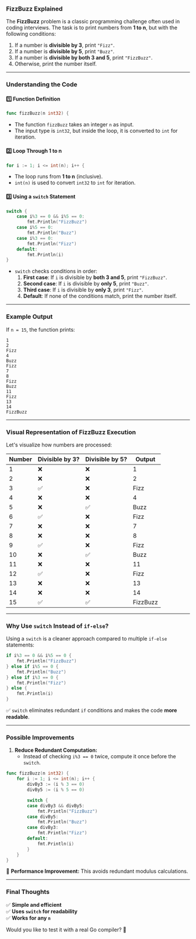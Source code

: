 ### **FizzBuzz Explained**
The **FizzBuzz** problem is a classic programming challenge often used in coding interviews. The task is to print numbers from **1 to n**, but with the following conditions:

1. If a number is **divisible by 3**, print `"Fizz"`.
2. If a number is **divisible by 5**, print `"Buzz"`.
3. If a number is **divisible by both 3 and 5**, print `"FizzBuzz"`.
4. Otherwise, print the number itself.

---

### **Understanding the Code**
#### **1️⃣ Function Definition**
```go
func fizzBuzz(n int32) {
```
- The function `fizzBuzz` takes an integer `n` as input.
- The input type is `int32`, but inside the loop, it is converted to `int` for iteration.

#### **2️⃣ Loop Through 1 to n**
```go
for i := 1; i <= int(n); i++ { 
```
- The loop runs from **1 to n** (inclusive).
- `int(n)` is used to convert `int32` to `int` for iteration.

#### **3️⃣ Using a `switch` Statement**
```go
switch {
    case i%3 == 0 && i%5 == 0:
        fmt.Println("FizzBuzz")
    case i%5 == 0:
        fmt.Println("Buzz")
    case i%3 == 0:
        fmt.Println("Fizz")
    default:
        fmt.Println(i)
}
```
- `switch` checks conditions in order:
  1. **First case**: If `i` is divisible by **both 3 and 5**, print `"FizzBuzz"`.
  2. **Second case**: If `i` is divisible by **only 5**, print `"Buzz"`.
  3. **Third case**: If `i` is divisible by **only 3**, print `"Fizz"`.
  4. **Default**: If none of the conditions match, print the number itself.

---

### **Example Output**
If `n = 15`, the function prints:

```
1
2
Fizz
4
Buzz
Fizz
7
8
Fizz
Buzz
11
Fizz
13
14
FizzBuzz
```

---

### **Visual Representation of FizzBuzz Execution**
Let's visualize how numbers are processed:

| Number | Divisible by 3? | Divisible by 5? | Output       |
|--------|---------------|---------------|-------------|
| 1      | ❌            | ❌            | 1           |
| 2      | ❌            | ❌            | 2           |
| 3      | ✅            | ❌            | Fizz        |
| 4      | ❌            | ❌            | 4           |
| 5      | ❌            | ✅            | Buzz        |
| 6      | ✅            | ❌            | Fizz        |
| 7      | ❌            | ❌            | 7           |
| 8      | ❌            | ❌            | 8           |
| 9      | ✅            | ❌            | Fizz        |
| 10     | ❌            | ✅            | Buzz        |
| 11     | ❌            | ❌            | 11          |
| 12     | ✅            | ❌            | Fizz        |
| 13     | ❌            | ❌            | 13          |
| 14     | ❌            | ❌            | 14          |
| 15     | ✅            | ✅            | FizzBuzz    |

---

### **Why Use `switch` Instead of `if-else`?**
Using a `switch` is a cleaner approach compared to multiple `if-else` statements:
```go
if i%3 == 0 && i%5 == 0 {
    fmt.Println("FizzBuzz")
} else if i%5 == 0 {
    fmt.Println("Buzz")
} else if i%3 == 0 {
    fmt.Println("Fizz")
} else {
    fmt.Println(i)
}
```
✅ `switch` eliminates redundant `if` conditions and makes the code **more readable**.

---

### **Possible Improvements**
1. **Reduce Redundant Computation:**  
   - Instead of checking `i%3 == 0` twice, compute it once before the `switch`.

```go
func fizzBuzz(n int32) {
    for i := 1; i <= int(n); i++ {
        divBy3 := (i % 3 == 0)
        divBy5 := (i % 5 == 0)

        switch {
        case divBy3 && divBy5:
            fmt.Println("FizzBuzz")
        case divBy5:
            fmt.Println("Buzz")
        case divBy3:
            fmt.Println("Fizz")
        default:
            fmt.Println(i)
        }
    }
}
```
🔹 **Performance Improvement:** This avoids redundant modulus calculations.

---

### **Final Thoughts**
✅ **Simple and efficient**  
✅ **Uses `switch` for readability**  
✅ **Works for any `n`**  

Would you like to test it with a real Go compiler? 🚀